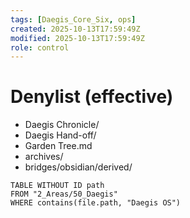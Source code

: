 ```yaml
---
tags: [Daegis_Core_Six, ops]
created: 2025-10-13T17:59:49Z
modified: 2025-10-13T17:59:49Z
role: control
---
```

# Denylist (effective)

- Daegis Chronicle/
- Daegis Hand-off/
- Garden Tree.md
- archives/
- bridges/obsidian/derived/

```dataview
TABLE WITHOUT ID path
FROM "2_Areas/50_Daegis"
WHERE contains(file.path, "Daegis OS")
```
